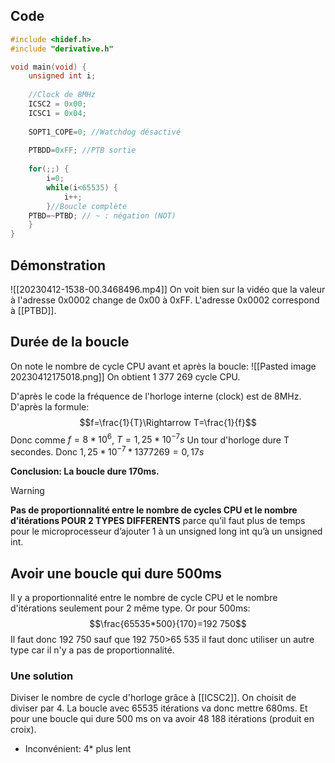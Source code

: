 ## Code
```c
#include <hidef.h>
#include "derivative.h" 

void main(void) { 
	unsigned int i; 
	
	//Clock de 8MHz 
	ICSC2 = 0x00; 
	ICSC1 = 0x04; 
	
	SOPT1_COPE=0; //Watchdog désactivé
	
	PTBDD=0xFF; //PTB sortie
	
	for(;;) { 
		i=0; 
		while(i<65535) { 
			i++; 
		}//Boucle complète 
	PTBD=~PTBD; // ~ : négation (NOT)
	} 
}
```

## Démonstration
![[20230412-1538-00.3468496.mp4]]
On voit bien sur la vidéo que la valeur à l'adresse 0x0002 change de 0x00 à 0xFF. L'adresse 0x0002 correspond à [[PTBD]]. 

## Durée de la boucle 
On note le nombre de cycle CPU avant et après la boucle: 
![[Pasted image 20230412175018.png]]
On obtient 1 377 269 cycle CPU.

D'après le code la fréquence de l'horloge interne (clock) est de 8MHz. 
D'après la formule: $$f=\frac{1}{T}\Rightarrow T=\frac{1}{f}$$ Donc comme $f=8*10^6$, $T=1,25*10^{-7}s$ 
Un tour d'horloge dure T secondes.
Donc $1,25*10^{-7} * 1 377 269 = 0,17s$ 

**Conclusion: La boucle dure 170ms.**

>[!warning]
>**Pas de proportionnalité entre le nombre de cycles CPU et le nombre d’itérations POUR 2 TYPES DIFFERENTS** parce qu’il faut plus de temps pour le microprocesseur d’ajouter 1 à un unsigned long int qu’à un unsigned int.

## Avoir une boucle qui dure 500ms
Il y a proportionnalité entre le nombre de cycle CPU et le nombre d'itérations seulement pour 2 même type. 
Or pour 500ms: 
$$\frac{65535*500}{170}=192 750$$
Il faut donc 192 750 sauf que 192 750>65 535 il faut donc utiliser un autre type car il n'y a pas de proportionnalité.

### Une solution 
Diviser le nombre de cycle d'horloge grâce à [[ICSC2]]. On choisit de diviser par 4.
La boucle avec 65535 itérations va donc mettre 680ms. Et pour une boucle qui dure 500 ms on va avoir 48 188 itérations (produit en croix).

- Inconvénient: 4* plus lent 